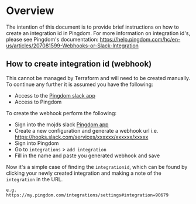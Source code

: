 # Overview

The intention of this document is to provide brief instructions on how to create an integration id in Pingdom. For more information on integration id's, please see Pingdom's documentation: https://help.pingdom.com/hc/en-us/articles/207081599-Webhooks-or-Slack-Integration

## How to create integration id (webhook)

This cannot be managed by Terraform and will need to be created manually. To continue any further it is assumed you have the following:

- Access to the [Pingdom slack app](https://slack.com/apps/A0F814AV7-pingdom?next_id=0)
- Access to Pingdom

To create the webhook perform the following:

- Sign into the mojds slack [Pingdom app](https://slack.com/apps/A0F814AV7-pingdom?next_id=0)
- Create a new configuration and generate a webhook url i.e. https://hooks.slack.com/services/xxxxxx/xxxxxx/xxxxx
- Sign into Pingdom
- Go to `integrations` > `add integration`
- Fill in the name and paste you generated webhook and save

Now it's a simple case of finding the `integrationid`, which can be found by clicking your newly created integration and making a note of the `integration` in the URL.

```
e.g.
https://my.pingdom.com/integrations/settings#integration=90679
```
